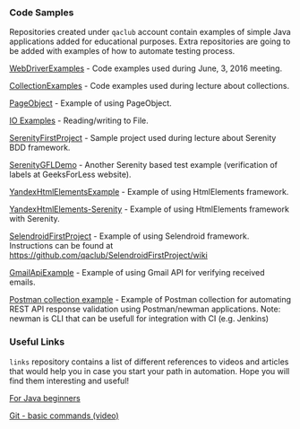 ### Code Samples
Repositories created under `qaclub` account contain examples of simple Java applications added for educational purposes. Extra repositories are going to be added with examples of how to automate testing process.

[WebDriverExamples](https://github.com/qaclub/WebDriverExamples) - Code examples used during June, 3, 2016 meeting.

[CollectionExamples](https://github.com/qaclub/CollectionExamples) - Code examples used during lecture about collections.

[PageObject](https://github.com/qaclub/PageObjectProject) - Example of using PageObject.

[IO Examples](https://github.com/qaclub/io-examples) -  Reading/writing to File.

[SerenityFirstProject](https://github.com/qaclub/SerenityFirstProject) - Sample project used during lecture about Serenity BDD framework.

[SerenityGFLDemo](https://github.com/qaclub/SerenityGFLDemo) - Another Serenity based test example (verification of labels at GeeksForLess website).

[YandexHtmlElementsExample](https://github.com/qaclub/YandexHtmlElementsExample) - Example of using HtmlElements framework.

[YandexHtmlElements-Serenity](https://github.com/qaclub/YandexHtmlElements-Serenity) - Example of using HtmlElements framework with Serenity.

[SelendroidFirstProject](https://github.com/qaclub/SelendroidFirstProject) - Example of using Selendroid framework. Instructions can be found at https://github.com/qaclub/SelendroidFirstProject/wiki

[GmailApiExample](https://github.com/qaclub/GmailApiExample) - Example of using Gmail API for verifying received emails.

[Postman collection example](https://github.com/qaclub/postman_collection_example) - Example of Postman collection for automating REST API response validation using Postman/newman applications. Note: newman is CLI that can be usefull for integration with CI (e.g. Jenkins)

### Useful Links
`links` repository contains a list of different references to videos and articles that would help you in case you start your path in automation. Hope you will find them interesting and useful!

[For Java beginners](https://github.com/qaclub/links/blob/master/Java_beginners.md)

[Git - basic commands (video)](https://www.youtube.com/watch?v=FC11VAMw0d4)
